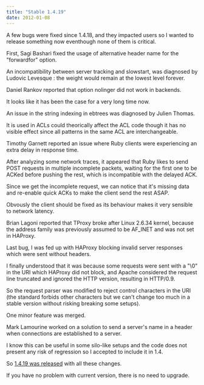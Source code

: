 ```yaml
---
title: "Stable 1.4.19"
date: 2012-01-08
---
```

A few bugs were fixed since 1.4.18, and they impacted users so I wanted to release something now eventhough none of them is critical.

First, Sagi Bashari fixed the usage of alternative header name for the "forwardfor" option.

An incompatibility between server tracking and slowstart, was diagnosed by Ludovic Levesque : the weight would remain at the lowest level forever.

Daniel Rankov reported that option nolinger did not work in backends.

It looks like it has been the case for a very long time now.

An issue in the string indexing in ebtrees was diagnosed by Julien Thomas.

It is used in ACLs could theorically affect the ACL code though it has no visible effect since all patterns in the same ACL are interchangeable.

Timothy Garnett reported an issue where Ruby clients were experiencing an extra delay in response time.

After analyzing some network traces, it appeared that Ruby likes to send POST requests in multiple incomplete packets, waiting for the first one to be ACKed before pushing the rest, which is incompatible with the delayed ACK.

Since we get the incomplete request, we can notice that it's missing data and re-enable quick ACKs to make the client send the rest ASAP.

Obvously the client should be fixed as its behaviour makes it very sensible to network latency.

Brian Lagoni reported that TProxy broke after Linux 2.6.34 kernel, because the address family was previously assumed to be AF\_INET and was not set in HAProxy.

Last bug, I was fed up with HAProxy blocking invalid server responses which were sent without headers.

I finally understood that it was because some requests were sent with a "\\0" in the URI which HAProxy did not block, and Apache considered the request line truncated and ignored the HTTP version, resulting in HTTP/0.9.

So the request parser was modified to reject control characters in the URI (the standard forbids other characters but we can't change too much in a stable version without risking breaking some setups).

One minor feature was merged.

Mark Lamourine worked on a solution to send a server's name in a header when connections are established to a server.

I know this can be useful in some silo-like setups and the code does not present any risk of regression so I accepted to include it in 1.4.

So [1.4.19 was released](/download/1.4/src/) with all these changes.

If you have no problem with current version, there is no need to upgrade.
